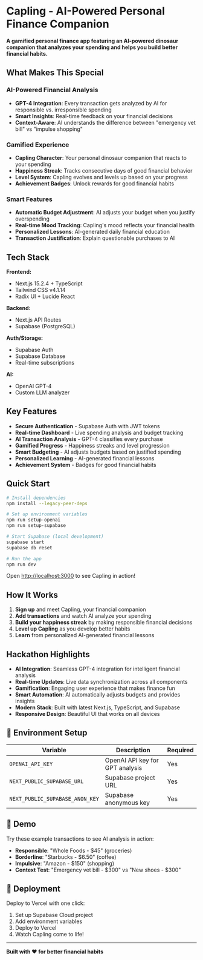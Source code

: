 # Capling - AI-Powered Personal Finance Companion

**A gamified personal finance app featuring an AI-powered dinosaur companion that analyzes your spending and helps you build better financial habits.**

## What Makes This Special

### **AI-Powered Financial Analysis**
- **GPT-4 Integration**: Every transaction gets analyzed by AI for responsible vs. irresponsible spending
- **Smart Insights**: Real-time feedback on your financial decisions
- **Context-Aware**: AI understands the difference between "emergency vet bill" vs "impulse shopping"

### **Gamified Experience**
- **Capling Character**: Your personal dinosaur companion that reacts to your spending
- **Happiness Streak**: Tracks consecutive days of good financial behavior
- **Level System**: Capling evolves and levels up based on your progress
- **Achievement Badges**: Unlock rewards for good financial habits

### **Smart Features**
- **Automatic Budget Adjustment**: AI adjusts your budget when you justify overspending
- **Real-time Mood Tracking**: Capling's mood reflects your financial health
- **Personalized Lessons**: AI-generated daily financial education
- **Transaction Justification**: Explain questionable purchases to AI

## Tech Stack

**Frontend:**
- Next.js 15.2.4 + TypeScript
- Tailwind CSS v4.1.14
- Radix UI + Lucide React

**Backend:**
- Next.js API Routes
- Supabase (PostgreSQL)

**Auth/Storage:**
- Supabase Auth
- Supabase Database
- Real-time subscriptions

**AI:**
- OpenAI GPT-4
- Custom LLM analyzer

## Key Features

- **Secure Authentication** - Supabase Auth with JWT tokens
- **Real-time Dashboard** - Live spending analysis and budget tracking
- **AI Transaction Analysis** - GPT-4 classifies every purchase
- **Gamified Progress** - Happiness streaks and level progression
- **Smart Budgeting** - AI adjusts budgets based on justified spending
- **Personalized Learning** - AI-generated financial lessons
- **Achievement System** - Badges for good financial habits

## Quick Start

```bash
# Install dependencies
npm install --legacy-peer-deps

# Set up environment variables
npm run setup-openai
npm run setup-supabase

# Start Supabase (local development)
supabase start
supabase db reset

# Run the app
npm run dev
```

Open [http://localhost:3000](http://localhost:3000) to see Capling in action!

## How It Works

1. **Sign up** and meet Capling, your financial companion
2. **Add transactions** and watch AI analyze your spending
3. **Build your happiness streak** by making responsible financial decisions
4. **Level up Capling** as you develop better habits
5. **Learn** from personalized AI-generated financial lessons

## Hackathon Highlights

- **AI Integration**: Seamless GPT-4 integration for intelligent financial analysis
- **Real-time Updates**: Live data synchronization across all components
- **Gamification**: Engaging user experience that makes finance fun
- **Smart Automation**: AI automatically adjusts budgets and provides insights
- **Modern Stack**: Built with latest Next.js, TypeScript, and Supabase
- **Responsive Design**: Beautiful UI that works on all devices

## 🔧 Environment Setup

| Variable | Description | Required |
|----------|-------------|----------|
| `OPENAI_API_KEY` | OpenAI API key for GPT analysis | Yes |
| `NEXT_PUBLIC_SUPABASE_URL` | Supabase project URL | Yes |
| `NEXT_PUBLIC_SUPABASE_ANON_KEY` | Supabase anonymous key | Yes |

## 📱 Demo

Try these example transactions to see AI analysis in action:

- **Responsible**: "Whole Foods - $45" (groceries)
- **Borderline**: "Starbucks - $6.50" (coffee)  
- **Impulsive**: "Amazon - $150" (shopping)
- **Context Test**: "Emergency vet bill - $300" vs "New shoes - $300"

## 🚀 Deployment

Deploy to Vercel with one click:

1. Set up Supabase Cloud project
2. Add environment variables
3. Deploy to Vercel
4. Watch Capling come to life!

---

**Built with ❤️ for better financial habits**